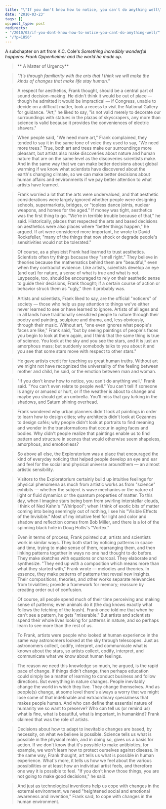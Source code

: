 ```yaml
---
title: "\"If you don't know how to notice, you can't do anything well\""
date: '2010-03-23'
tags: []
wp:post_type: post
redirects:
- "/2010/03/if-you-dont-know-how-to-notice-you-cant-do-anything-well/"
- "/?p=1856"
---
```


A subchapter on art from K.C. Cole's _Something incredibly wonderful happens: Frank Oppenheimer and the world he made up_.

> ** A Matter of Urgency**

> _"It's through familiarity with the arts that I think we will make the kinds of changes that make life stay human."_

>

> A respect for aesthetics, Frank thought, should be a central part of sound decision-making. He didn't think it would be out of place — though he admitted it would be impractical — if Congress, unable to decide on a difﬁcult matter, took a recess to visit the National Gallery for guidance. "Art," he liked to say, "is not valid merely to decorate our surroundings with statues in the plazas of skyscrapers, any more than science is valid because it provides the conveniences of electric shavers."

>

> When people said, "We need more art," Frank complained, they tended to say it in the same tone of voice they used to say, "We need more trees." True, both art and trees make our surroundings more pleasant, but artists also make discoveries about nature and human nature that are on the same level as the discoveries scientists make. And in the same way that we can make better decisions about global warming if we know what scientists have discovered about the earth's changing climate, so we can make better decisions about human affairs and environments if we pay better attention to what artists have learned.

>

> Frank worried a lot that the arts were undervalued, and that aesthetic considerations were largely ignored whether people were designing schools, supermarkets, bridges, or "topless dance joints, nuclear weapons, and homes for the aged." If money was tight, aesthetics was the ﬁrst thing to go. "We're in terrible trouble because of that," he said. Historically, places that respected the arts and based decisions on aesthetics were also places where "better things happen," he argued. If art were considered more important, he wrote to David Rockefeller, "many of the things that now shock or degrade people's sensitivities would not be tolerated."

>

> Of course, as a physicist Frank had learned to trust aesthetics. Scientists often try things because they "smell right." They believe in theories because the mathematics behind them are "beautiful," even when they contradict evidence. Like artists, scientists develop an eye (and ear) for nature, a sense of what is true and what is not. Laypeople, too, should be encouraged to rely on their aesthetic sense to guide their decisions, Frank thought; if a certain course of action or behavior struck them as "ugly," then it probably was.

>

> Artists and scientists, Frank liked to say, are the ofﬁcial "noticers" of society — those who help us pay attention to things we've either never learned to see or have learned to ignore. Artists of all ages and in all lands have traditionally sensitized people to nature through their poetry and painting, sculpture and drama, and, less obviously, through their music. Without art, "one even ignores what people's faces are like," Frank said, "but by seeing paintings of people's faces you begin to look at them again, and I think that the same thing is true of science. You look at the sky and you see the stars, and it is just an amorphous mass; but suddenly somebody talks to you about it and you see that some stars move with respect to other stars."

>

> He gave artists credit for teaching us great human truths. Without art we might not have recognized the universality of the feeling between mother and child, he said, or the emotion between man and woman.

>

> "If you don't know how to notice, you can't do anything well," Frank said. "You can't even relate to people well." You can't tell if someone is angry or amused or hurt, or if the weather is about to change and maybe you should get an umbrella. You'll miss that guy lurking in the shadows, and Saturn shining overhead.

>

> Frank wondered why urban planners didn't look at paintings in order to learn how to design cities; why architects didn't look at Cezannes to design cafés; why people didn't look at portraits to ﬁnd meaning and wonder in the transformations that occur in aging faces and bodies. Why didn't people realize that paintings enable us to ﬁnd pattern and structure in scenes that would otherwise seem shapeless, amorphous, and emotionless?

>

> So above all else, the Exploratorium was a place that encouraged the kind of everyday noticing that helped people develop an eye and ear and feel for the social and physical universe aroundthem — an almost artistic sensibility.

>

> Visitors to the Exploratorium certainly build up intuitive feelings for physical phenomena as much from artistic works as from "science" exhibits — whether the subject is wave mechanics or the nature of light or ﬂuid dynamics or the quantum properties of matter. To this day, when I imagine stars being born from swirling interstellar clouds, I think of Ned Kahn's "Whirlpool"; when I think of exotic bits of matter coming into being seemingly out of nothing, I see his "Visible Effects of the Invisible." Most of my intuitive feel for light and color and shadow and reﬂection comes from Bob Miller, and there is a lot of the spinning black hole in Doug Hollis's "Vortex."

>

> Even in terms of process, Frank pointed out, artists and scientists work in similar ways. They both start by noticing patterns in space and time, trying to make sense of them, rearranging them, and then linking patterns together in ways no one had thought to do before. They make sketches with equations or charcoal. They elaborate and synthesize. "They end up with a composition which means more than what they started with," Frank wrote — melodies and theories. In essence, they make patterns of patterns that reveal new insights. Their compositions, theories, and other works separate relevancies from trivialities; provide a framework for memory; reassure by creating order out of confusion.

>

> Of course, all people spend much of their time perceiving and making sense of patterns; even animals do it (the dog knows exactly what follows the fetching of the leash). Frank once told me that when he can't see a pattern, he gets "miserable." But artists and scientists spend their whole lives looking for patterns in nature, and so perhaps learn to see more than the rest of us.

>

> To Frank, artists were people who looked at human experience in the same way astronomers looked at the sky through telescopes. Just as astronomers collect, codify, interpret, and communicate what is known about the stars, so artists collect, codify, interpret, and communicate what we know about human feelings.

>

> The reason we need this knowledge so much, he argued, is the rapid pace of change. If things didn't change, then perhaps education could simply be a matter of learning to conduct business and follow directions. But everything in nature changes. People inevitably change the world in which they live. They change themselves. And as people(s) change, at some level there's always a worry that we might lose some of that indeﬁnable and extraordinary specialness that makes people human. And who can define that essential nature of humanity we so want to preserve? Who can tell us (or remind us) what is ﬁne, what is beautiful, what is important, in humankind? Frank claimed that was the role of artists.

>

> Decisions about how to adapt to inevitable changes are based, by necessity, on what we believe is possible. Science tells us what is possible in the physical realm, and in doing so, gives us a basis for action. If we don't know that it's possible to make antibiotics, for example, we won't learn how to protect ourselves against disease. In the same way, Frank thought, art tells us what is possible in human experience. What's more, it tells us how we feel about the various possibilities or at least how an individual artist feels, and therefore one way it is possible to feel. "If you don't know those things, you are not going to make good decisions," he said.

>

> And just as technological inventions help us cope with changes in the external environment, we need "heightened social and emotional awareness and invention," Frank said, to cope with changes in the human environment.


